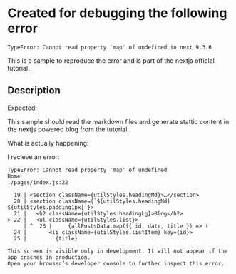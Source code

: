 # Created for debugging the following error

`TypeError: Cannot read property 'map' of undefined in next 9.3.6`

This is a sample to reproduce the error and is part of the nextjs official tutorial.

## Description

Expected:

This sample should read the markdown files and generate stattic content in the nextjs powered blog from the tutorial.

What is actually happening:

I recieve an error: 

```terminal
TypeError: Cannot read property 'map' of undefined
Home
./pages/index.js:22

  19 | <section className={utilStyles.headingMd}>…</section>
  20 | <section className={`${utilStyles.headingMd} ${utilStyles.padding1px}`}>
  21 |   <h2 className={utilStyles.headingLg}>Blog</h2>
> 22 |   <ul className={utilStyles.list}>
     | ^  23 |     {allPostsData.map(({ id, date, title }) => (
  24 |       <li className={utilStyles.listItem} key={id}>
  25 |         {title}

This screen is visible only in development. It will not appear if the app crashes in production.
Open your browser’s developer console to further inspect this error.
```

